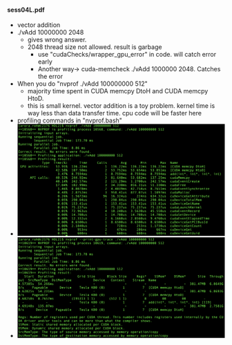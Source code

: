 #### sess04L.pdf
* vector addition
* ./vAdd 10000000 2048
  * gives wrong answer.
  * 2048 thread size not allowed. result is garbage
    * use "cudaChecks/wrapper_gpu_error" in code. will catch error early
    * Another way-> cuda-memcheck ./vAdd 1000000 2048. Catches the error
* When you do "nvprof ./vAdd 100000000 512"
  * majority time spent in CUDA memcpy DtoH and CUDA memcpy HtoD.
  * this is small kernel. vector addition is a toy problem. kernel time is way less than data transfer time. cpu code will  be faster here
* profiling commands in "nvprof.bash"
* ![](images/1.png)
* ![](images/2.png)
